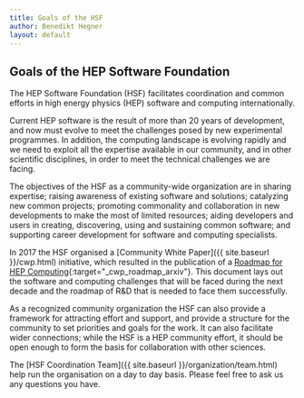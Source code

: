 ```yaml
---
title: Goals of the HSF
author: Benedikt Hegner
layout: default
---
```


## Goals of the HEP Software Foundation

The HEP Software Foundation (HSF) facilitates coordination and common efforts in high energy physics (HEP) software and computing internationally.

Current HEP software is the result of more than 20 years of development, and now must evolve to meet the challenges posed by new experimental programmes. In addition, the computing landscape is evolving rapidly and we need to exploit all the expertise available in our community, and in other scientific disciplines, in order to meet the technical challenges we are facing.

The objectives of the HSF as a community-wide organization are in sharing expertise; raising awareness of existing software and solutions; catalyzing new common projects; promoting commonality and collaboration in new developments to make the most of limited resources; aiding developers and users in creating, discovering, using and sustaining common software; and supporting career development for software and computing specialists.

In 2017 the HSF organised a [Community White Paper]({{ site.baseurl }}/cwp.html) initiative,
which resulted in the publication of a 
[Roadmap for HEP Computing](https://arxiv.org/abs/1712.06982){:target="_cwp_roadmap_arxiv"}.
This document lays out the software and computing challenges that 
will be faced during the next decade and the roadmap of R&D that is 
needed to face them successfully.  

As a recognized community organization the HSF can also provide a framework
for attracting effort and support, and provide a structure for the community
to set priorities and goals for the work. It can also facilitate wider
connections; while the HSF is a HEP community effort, it should be open
enough to form the basis for collaboration with other sciences.

The [HSF Coordination Team]({{ site.baseurl }}/organization/team.html) help run the
organisation on a day to day basis.
Please feel free to ask us any questions you have.
